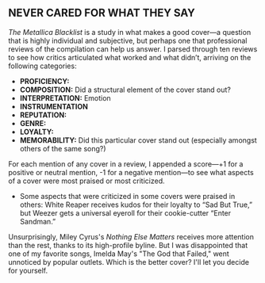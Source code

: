 ## NEVER CARED FOR WHAT THEY SAY

*The Metallica Blacklist* is a study in what makes a good cover—a question that is highly individual and subjective, but perhaps one that professional reviews of the compilation can help us answer. I parsed through ten reviews to see how critics articulated what worked and what didn’t, arriving on the following categories:


* **PROFICIENCY:** 
* **COMPOSITION:** Did a structural element of the cover stand out?
* **INTERPRETATION:** Emotion
* **INSTRUMENTATION**
* **REPUTATION:**
* **GENRE:** 
* **LOYALTY:** 
* **MEMORABILITY:** Did this particular cover stand out (especially amongst others of the same song?)

For each mention of any cover in a review, I appended a score—+1 for a positive or neutral mention, -1 for a negative mention—to see what aspects of a cover were most praised or most criticized.


* Some aspects that were criticized in some covers were praised in others: White Reaper receives kudos for their loyalty to “Sad But True,” but Weezer gets a universal eyeroll for their cookie-cutter “Enter Sandman.”


Unsurprisingly, Miley Cyrus's *Nothing Else Matters* receives more attention than the rest, thanks to its high-profile byline. But I was disappointed that one of my favorite songs, Imelda May's "The God that Failed," went unnoticed by popular outlets. Which is the better cover? I'll let you decide for yourself.